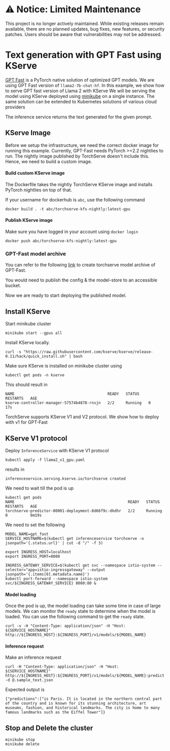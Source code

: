 # ⚠️ Notice: Limited Maintenance

This project is no longer actively maintained. While existing releases remain available, there are no planned updates, bug fixes, new features, or security patches. Users should be aware that vulnerabilities may not be addressed.

# Text generation with GPT Fast using KServe

[GPT Fast](https://github.com/pytorch-labs/gpt-fast) is a PyTorch native solution of optimized GPT models. We are using GPT Fast version of `llama2-7b-chat-hf`.
In this example, we show how to serve GPT fast version of Llama 2 with KServe
We will be serving the model using KServe deployed using [minikube](https://minikube.sigs.k8s.io/docs/start/) on a single instance. The same solution can be extended to Kubernetes solutions of various cloud providers

The inference service returns the text generated for the given prompt.

## KServe Image

Before we setup the infrastructure, we need the correct docker image for running this example.
Currently, GPT-Fast needs PyTorch >=2.2 nightlies to run. The nightly image published by TorchServe doesn't include this. Hence, we need to build a custom image.

#### Build custom KServe image

The Dockerfile takes the nightly TorchServe KServe image and installs PyTorch nightlies on top of that.

If your username for dockerhub is `abc`, use the following command
```
docker build . -t abc/torchserve-kfs-nightly:latest-gpu
```

#### Publish KServe image

Make sure you have logged in your account using `docker login`

```
docker push abc/torchserve-kfs-nightly:latest-gpu
```

### GPT-Fast model archive

You can refer to the following [link](https://github.com/pytorch/serve/blob/master/examples/large_models/gpt_fast/README.md) to create torchserve model archive of GPT-Fast.

You would need to publish the config & the model-store to an accessible bucket.

Now we are ready to start deploying the published model.

## Install KServe

Start minikube cluster

```
minikube start --gpus all
```

Install KServe locally.
```
curl -s "https://raw.githubusercontent.com/kserve/kserve/release-0.11/hack/quick_install.sh" | bash
```

Make sure KServe is installed on minikube cluster using

```
kubectl get pods -n kserve
```

This should result in
```
NAME                                         READY   STATUS    RESTARTS   AGE
kserve-controller-manager-57574b4878-rnsjn   2/2     Running   0          17s
```

TorchServe supports KServe V1 and V2 protocol. We show how to deploy with v1 for GPT-Fast

## KServe V1 protocol

Deploy `InferenceService` with KServe V1 protocol

```
kubectl apply -f llama2_v1_gpu.yaml
```

results in

```
inferenceservice.serving.kserve.io/torchserve created
```

We  need to wait till the pod is up

```
kubectl get pods
NAME                                                  READY   STATUS    RESTARTS   AGE
torchserve-predictor-00001-deployment-8d66f9c-dkdhr   2/2     Running   0          8m19s
```

We need to set the following

```
MODEL_NAME=gpt_fast
SERVICE_HOSTNAME=$(kubectl get inferenceservice torchserve -o jsonpath='{.status.url}' | cut -d "/" -f 3)
```

```
export INGRESS_HOST=localhost
export INGRESS_PORT=8080
```

```
INGRESS_GATEWAY_SERVICE=$(kubectl get svc --namespace istio-system --selector="app=istio-ingressgateway" --output jsonpath='{.items[0].metadata.name}')
kubectl port-forward --namespace istio-system svc/${INGRESS_GATEWAY_SERVICE} 8080:80 &
```

#### Model loading

Once the pod is up, the model loading can take some time in case of large models. We can monitor the `ready` state to determine when the model is loaded.
You can use the following command to get the `ready` state.

```
curl -v -H "Content-Type: application/json" -H "Host: ${SERVICE_HOSTNAME}" http://${INGRESS_HOST}:${INGRESS_PORT}/v1/models/${MODEL_NAME}
```

#### Inference request
Make an inference request

```
curl -H "Content-Type: application/json" -H "Host: ${SERVICE_HOSTNAME}" http://${INGRESS_HOST}:${INGRESS_PORT}/v1/models/${MODEL_NAME}:predict -d @.sample_text.json
```

Expected output is

```
{"predictions":["is Paris. It is located in the northern central part of the country and is known for its stunning architecture, art museums, fashion, and historical landmarks. The city is home to many famous landmarks such as the Eiffel Tower"]}
```


## Stop and Delete the cluster

```
minikube stop
minikube delete
```
